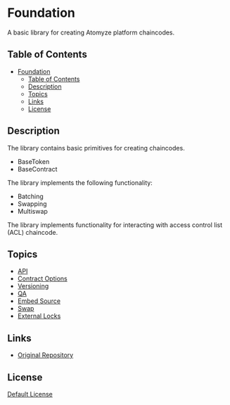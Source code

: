 # Foundation

A basic library for creating Atomyze platform chaincodes.

## Table of Contents
- [Foundation](#-foundation)
  - [Table of Contents](#-table-of-contents)
  - [Description](#-description)
  - [Topics](#-topics)
  - [Links](#-links)
  - [License](#-license)

## Description

The library contains basic primitives for creating chaincodes.

* BaseToken
* BaseContract

The library implements the following functionality:

* Batching
* Swapping
* Multiswap

The library implements functionality for interacting with access control list (ACL) chaincode.

## Topics

* [API](doc/api.md)
* [Contract Options](doc/options.md)
* [Versioning](doc/versioning.md)
* [QA](doc/qa.md)
* [Embed Source](doc/embed.md)
* [Swap](doc/swap.md)
* [External Locks](doc/external-locks.md)

## Links

* [Original Repository](https://github.com/atomyze-foundation/foundation)

## License

[Default License](LICENSE)
